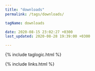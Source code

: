 ```yaml
---
title: "downloads"
permalink: /tags/downloads/

tagName: downloads

date: 2020-08-15 23:02:27 +0300
last_updated: 2020-08-28 19:39:00 +0300

---
```


{% include taglogic.html %}

{% include links.html %}

